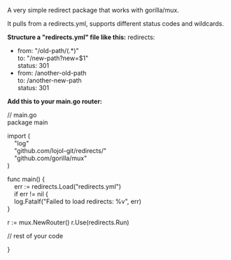 A very simple redirect package that works with gorilla/mux.

It pulls from a redirects.yml, supports different status codes and wildcards.

**Structure a "redirects.yml" file like this:**
redirects:

- from: "/old-path/(.\*)"  
  to: "/new-path?new=$1"  
  status: 301
- from: /another-old-path  
  to: /another-new-path  
  status: 301

**Add this to your main.go router:**

// main.go  
package main

import (  
&nbsp;&nbsp;&nbsp;&nbsp;"log"  
&nbsp;&nbsp;&nbsp;&nbsp;"github.com/lojol-git/redirects/"  
&nbsp;&nbsp;&nbsp;&nbsp;"github.com/gorilla/mux"  
)

func main() {  
&nbsp;&nbsp;&nbsp;&nbsp;err := redirects.Load("redirects.yml")  
&nbsp;&nbsp;&nbsp;&nbsp;if err != nil {  
&nbsp;&nbsp;&nbsp;&nbsp;log.Fatalf("Failed to load redirects: %v", err)  
}

r := mux.NewRouter()
r.Use(redirects.Run)

// rest of your code

}
